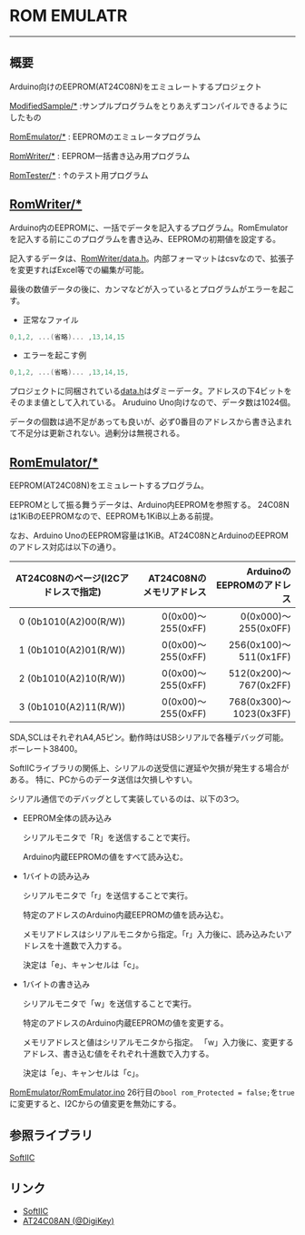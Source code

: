 # ROM EMULATR
---
## 概要
Arduino向けのEEPROM(AT24C08N)をエミュレートするプロジェクト

[ModifiedSample/\*](ModifiedSample/) :サンプルプログラムをとりあえずコンパイルできるようにしたもの

[RomEmulator/\*](RomEmulator/) : EEPROMのエミュレータプログラム

[RomWriter/\*](RomWriter/) : EEPROM一括書き込み用プログラム

[RomTester/\*](RomTester/) : ↑のテスト用プログラム

## [RomWriter/\*](RomWriter/)
Arduino内のEEPROMに、一括でデータを記入するプログラム。RomEmulatorを記入する前にこのプログラムを書き込み、EEPROMの初期値を設定する。

記入するデータは、[RomWriter/data.h](RomWriter/data.h)。内部フォーマットはcsvなので、拡張子を変更すればExcel等での編集が可能。

最後の数値データの後に、カンマなどが入っているとプログラムがエラーを起こす。

- 正常なファイル

```cpp:RomWriter/data.h
0,1,2, ...(省略)... ,13,14,15
```

- エラーを起こす例

```cpp:RomWriter/data.h
0,1,2, ...(省略)... ,13,14,15,
```

プロジェクトに同梱されている[data.h](RomWriter/data.h)はダミーデータ。アドレスの下4ビットをそのまま値として入れている。
Aruduino Uno向けなので、データ数は1024個。

データの個数は過不足があっても良いが、必ず0番目のアドレスから書き込まれて不足分は更新されない。過剰分は無視される。

## [RomEmulator/\*](RomEmulator/)
EEPROM(AT24C08N)をエミュレートするプログラム。

EEPROMとして振る舞うデータは、Arduino内EEPROMを参照する。
24C08Nは1KiBのEEPROMなので、EEPROMも1KiB以上ある前提。

なお、Arduino UnoのEEPROM容量は1KiB。AT24C08NとArduinoのEEPROMのアドレス対応は以下の通り。

|AT24C08Nのページ(I2Cアドレスで指定) | AT24C08Nのメモリアドレス | ArduinoのEEPROMのアドレス |
|:-:|--:|--:|
| 0 (0b1010(A2)00(R/W))| 0(0x00)～255(0xFF) |   0(0x000)～ 255(0x0FF) |
| 1 (0b1010(A2)01(R/W))| 0(0x00)～255(0xFF) | 256(0x100)～ 511(0x1FF) |
| 2 (0b1010(A2)10(R/W))| 0(0x00)～255(0xFF) | 512(0x200)～ 767(0x2FF) |
| 3 (0b1010(A2)11(R/W))| 0(0x00)～255(0xFF) | 768(0x300)～1023(0x3FF) |

SDA,SCLはそれぞれA4,A5ピン。動作時はUSBシリアルで各種デバッグ可能。ボーレート38400。

SoftIICライブラリの関係上、シリアルの送受信に遅延や欠損が発生する場合がある。
特に、PCからのデータ送信は欠損しやすい。

シリアル通信でのデバッグとして実装しているのは、以下の3つ。

- EEPROM全体の読み込み

	シリアルモニタで「R」を送信することで実行。

	Arduino内蔵EEPROMの値をすべて読み込む。

- 1バイトの読み込み

	シリアルモニタで「r」を送信することで実行。

	特定のアドレスのArduino内蔵EEPROMの値を読み込む。

	メモリアドレスはシリアルモニタから指定。「r」入力後に、読み込みたいアドレスを十進数で入力する。

	決定は「e」、キャンセルは「c」。

- 1バイトの書き込み

	シリアルモニタで「w」を送信することで実行。

	特定のアドレスのArduino内蔵EEPROMの値を変更する。

	メモリアドレスと値はシリアルモニタから指定。
	「w」入力後に、変更するアドレス、書き込む値をそれぞれ十進数で入力する。

	決定は「e」、キャンセルは「c」。

[RomEmulator/RomEmulator.ino](RomEmulator/RomEmulator.ino) 26行目の``bool rom_Protected = false;``を``true``に変更すると、I2Cからの値変更を無効にする。


## 参照ライブラリ
[SoftIIC](https://github.com/cirthix/SoftIIC)

## リンク
<!-- - []() -->
- [SoftIIC](https://github.com/cirthix/SoftIIC)
- [AT24C08AN (@DigiKey)](https://www.digikey.jp/product-detail/ja/microchip-technology/AT24C08AN-10SU-2.7/AT24C08AN-10SU2.7-ND/660356)
